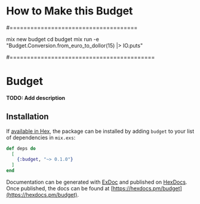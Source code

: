 # How to Make this Budget
#=====================================

mix new budget
cd budget
mix run -e "Budget.Conversion.from_euro_to_dollor(15) |> IO.puts"

#==========================================



# Budget

**TODO: Add description**

## Installation

If [available in Hex](https://hex.pm/docs/publish), the package can be installed
by adding `budget` to your list of dependencies in `mix.exs`:

```elixir
def deps do
  [
    {:budget, "~> 0.1.0"}
  ]
end
```

Documentation can be generated with [ExDoc](https://github.com/elixir-lang/ex_doc)
and published on [HexDocs](https://hexdocs.pm). Once published, the docs can
be found at [https://hexdocs.pm/budget](https://hexdocs.pm/budget).
